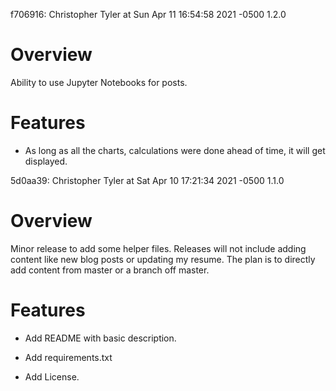f706916: Christopher Tyler at Sun Apr 11 16:54:58 2021 -0500 
1.2.0

Overview
========

Ability to use Jupyter Notebooks for posts.

Features
========

- As long as all the charts, calculations were done ahead of time, it will get
  displayed.

5d0aa39: Christopher Tyler at Sat Apr 10 17:21:34 2021 -0500 
1.1.0

Overview
========

Minor release to add some helper files.
Releases will not include adding content like new blog posts or updating my
resume.
The plan is to directly add content from master or a branch off master.

Features
========

- Add README with basic description.

- Add requirements.txt

- Add License.
